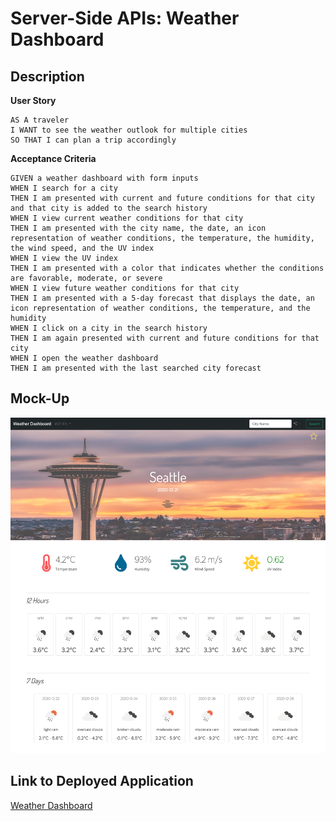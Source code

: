 # Server-Side APIs: Weather Dashboard

## Description

**User Story**

```
AS A traveler
I WANT to see the weather outlook for multiple cities
SO THAT I can plan a trip accordingly
```

**Acceptance Criteria**

```
GIVEN a weather dashboard with form inputs
WHEN I search for a city
THEN I am presented with current and future conditions for that city and that city is added to the search history
WHEN I view current weather conditions for that city
THEN I am presented with the city name, the date, an icon representation of weather conditions, the temperature, the humidity, the wind speed, and the UV index
WHEN I view the UV index
THEN I am presented with a color that indicates whether the conditions are favorable, moderate, or severe
WHEN I view future weather conditions for that city
THEN I am presented with a 5-day forecast that displays the date, an icon representation of weather conditions, the temperature, and the humidity
WHEN I click on a city in the search history
THEN I am again presented with current and future conditions for that city
WHEN I open the weather dashboard
THEN I am presented with the last searched city forecast
```

## Mock-Up

![weather dashboard demo](./Assets/weather-dashboard.png)

## Link to Deployed Application

[Weather Dashboard](https://zhuxiaoyu1019.github.io/weather-dashboard/)
